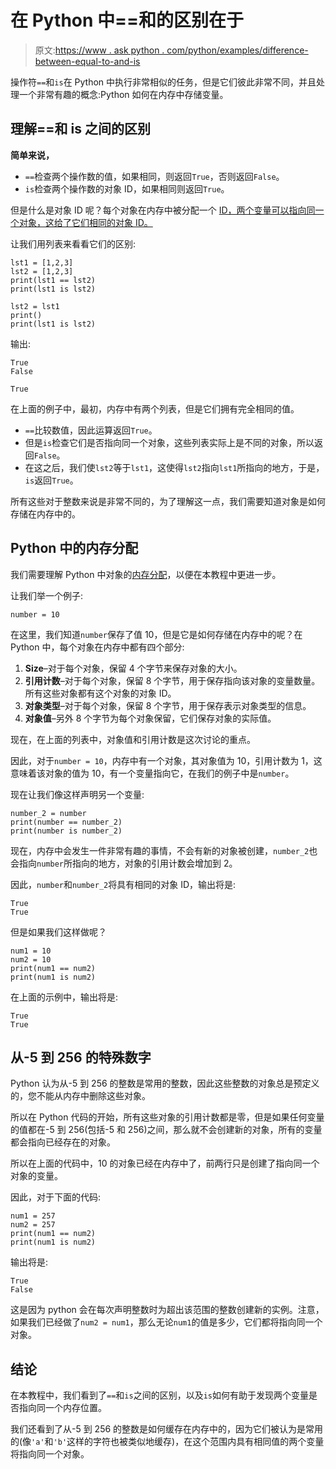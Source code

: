 # 在 Python 中==和的区别在于

> 原文:[https://www . ask python . com/python/examples/difference-between-equal-to-and-is](https://www.askpython.com/python/examples/difference-between-equal-to-and-is)

操作符`==`和`is`在 Python 中执行非常相似的任务，但是它们彼此非常不同，并且处理一个非常有趣的概念:Python 如何在内存中存储变量。

## 理解==和 is 之间的区别

**简单来说，**

*   `==`检查两个操作数的值，如果相同，则返回`True`，否则返回`False`。
*   `is`检查两个操作数的对象 ID，如果相同则返回`True`。

但是什么是对象 ID 呢？每个对象在内存中被分配一个 [ID，两个变量可以指向同一个对象，这给了它们相同的对象 ID。](https://www.askpython.com/python/id-function-in-python)

让我们用列表来看看它们的区别:

```
lst1 = [1,2,3]
lst2 = [1,2,3]
print(lst1 == lst2)
print(lst1 is lst2)

lst2 = lst1
print()
print(lst1 is lst2)

```

输出:

```
True
False

True
```

在上面的例子中，最初，内存中有两个列表，但是它们拥有完全相同的值。

*   `==`比较数值，因此运算返回`True`。
*   但是`is`检查它们是否指向同一个对象，这些列表实际上是不同的对象，所以返回`False`。
*   在这之后，我们使`lst2`等于`lst1`，这使得`lst2`指向`lst1`所指向的地方，于是，`is`返回`True`。

所有这些对于整数来说是非常不同的，为了理解这一点，我们需要知道对象是如何存储在内存中的。

## Python 中的内存分配

我们需要理解 Python 中对象的[内存分配](https://www.askpython.com/python/examples/memory-management-in-python)，以便在本教程中更进一步。

让我们举一个例子:

```
number = 10

```

在这里，我们知道`number`保存了值 10，但是它是如何存储在内存中的呢？在 Python 中，每个对象在内存中都有四个部分:

1.  **Size**–对于每个对象，保留 4 个字节来保存对象的大小。
2.  **引用计数**–对于每个对象，保留 8 个字节，用于保存指向该对象的变量数量。所有这些对象都有这个对象的对象 ID。
3.  **对象类型**–对于每个对象，保留 8 个字节，用于保存表示对象类型的信息。
4.  **对象值**–另外 8 个字节为每个对象保留，它们保存对象的实际值。

现在，在上面的列表中，对象值和引用计数是这次讨论的重点。

因此，对于`number = 10`，内存中有一个对象，其对象值为 10，引用计数为 1，这意味着该对象的值为 10，有一个变量指向它，在我们的例子中是`number`。

现在让我们像这样声明另一个变量:

```
number_2 = number
print(number == number_2)
print(number is number_2)

```

现在，内存中会发生一件非常有趣的事情，不会有新的对象被创建，`number_2`也会指向`number`所指向的地方，对象的引用计数会增加到 2。

因此，`number`和`number_2`将具有相同的对象 ID，输出将是:

```
True
True
```

但是如果我们这样做呢？

```
num1 = 10
num2 = 10
print(num1 == num2)
print(num1 is num2)

```

在上面的示例中，输出将是:

```
True
True
```

## 从-5 到 256 的特殊数字

Python 认为从-5 到 256 的整数是常用的整数，因此这些整数的对象总是预定义的，您不能从内存中删除这些对象。

所以在 Python 代码的开始，所有这些对象的引用计数都是零，但是如果任何变量的值都在-5 到 256(包括-5 和 256)之间，那么就不会创建新的对象，所有的变量都会指向已经存在的对象。

所以在上面的代码中，10 的对象已经在内存中了，前两行只是创建了指向同一个对象的变量。

因此，对于下面的代码:

```
num1 = 257
num2 = 257
print(num1 == num2)
print(num1 is num2)

```

输出将是:

```
True
False
```

这是因为 python 会在每次声明整数时为超出该范围的整数创建新的实例。注意，如果我们已经做了`num2 = num1`，那么无论`num1`的值是多少，它们都将指向同一个对象。

## 结论

在本教程中，我们看到了`==`和`is`之间的区别，以及`is`如何有助于发现两个变量是否指向同一个内存位置。

我们还看到了从-5 到 256 的整数是如何缓存在内存中的，因为它们被认为是常用的(像`'a'`和`'b'`这样的字符也被类似地缓存)，在这个范围内具有相同值的两个变量将指向同一个对象。